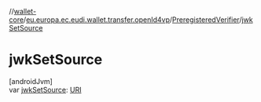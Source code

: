 //[wallet-core](../../../index.md)/[eu.europa.ec.eudi.wallet.transfer.openId4vp](../index.md)/[PreregisteredVerifier](index.md)/[jwkSetSource](jwk-set-source.md)

# jwkSetSource

[androidJvm]\
var [jwkSetSource](jwk-set-source.md): [URI](https://developer.android.com/reference/kotlin/java/net/URI.html)
